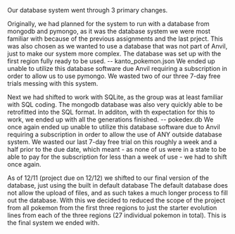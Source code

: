 Our database system went through 3 primary changes.

Originally, we had planned for the system to run with a database from mongodb and pymongo, as it was the database system we were most familiar with because of the previous assignments and the last prject.
This was also chosen as we wanted to use a database that was not part of Anvil, just to make our system more complex.
The database was set up with the first region fully ready to be used. -- kanto_pokemon.json
We ended up unable to utilize this database software due Anvil requiring a subscription in order to allow us to use pymongo.
We wasted two of our three 7-day free trials messing with this system.

Next we had shifted to work with SQLite, as the group was at least familiar with SQL coding.
The mongodb database was also very quickly able to be retrofitted into the SQL format.
In additon, with th expectation for this to work, we ended up with all the generations finished. -- pokedex.db
We once again ended up unable to utilize this database software due to Anvil requiring a subscription in order to allow the use of ANY outside database system.
We wasted our last 7-day free trial on this roughly a week and a half prior to the due date, which meant - as none of us were in a state to be able to pay for the subscription for less than a week of use - we had to shift once again.

As of 12/11 (project due on 12/12) we shifted to our final version of the database, just using the built in default database
The default database does not allow the upload of files, and as such takes a much longer process to fill out the database.
With this we decided to reduced the scope of the project from all pokemon from the first three regions to just the starter evolution lines from each of the three regions (27 individual pokemon in total).
This is the final system we ended with.

